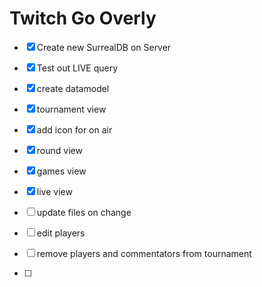 # Twitch Go Overly
- [x] Create new SurrealDB on Server
- [x] Test out LIVE query

- [x] create datamodel
- [x] tournament view
- [x] add icon for on air
- [x] round view
- [x] games view
- [x] live view
- [ ] update files on change

- [ ] edit players
- [ ] remove players and commentators from tournament
- [ ]
